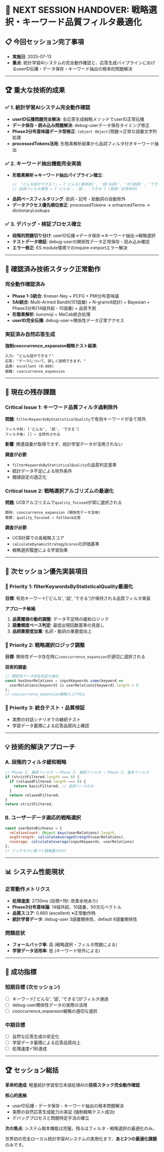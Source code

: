# 🎯 NEXT SESSION HANDOVER: 戦略選択・キーワード品質フィルタ最適化

## 📋 **今回セッション完了事項**
- **実施日**: 2025-07-13
- **重点**: 統計学習AIシステムの完全動作確認と、応答生成パイプラインにおけるuserID伝播・データ保存・キーワード抽出の根本的問題解決

---

## 🏆 **重大な技術的成果**

### **✅ 1. 統計学習AIシステム完全動作確認**
- **userID伝播問題完全解決**: 全応答生成戦略メソッドでuserID正常伝播
- **データ保存・読み込み問題解決**: debug-userデータ保存タイミング修正
- **Phase3分布意味論データ型修正**: `[object Object]`問題→正常な語彙文字列処理
- **processedTokens活用**: 形態素解析結果から品詞フィルタ付きキーワード抽出

### **✅ 2. キーワード抽出機能完全実装**
- **形態素解析→キーワード抽出パイプライン確立**:
  ```javascript
  // 「どんな話ができる？」→ ['どんな(連体詞)', '話(名詞)', 'が(助詞)', 'できる(動詞)', '？(記号)']
  // 品詞フィルタ適用 → ['どんな', '話', 'できる'] (助詞・記号除外)
  ```
- **品詞ベースフィルタリング**: 助詞・記号・助動詞の自動除外
- **データアクセス優先順位修正**: processedTokens → enhancedTerms → dictionaryLookups

### **✅ 3. デバッグ・検証プロセス確立**
- **段階的問題切り分け**: userID伝播→データ保存→キーワード抽出→戦略選択
- **テストデータ検証**: debug-userの関係性データ正常保存・読み込み確認
- **エラー修正**: ES module環境でのrequire→importエラー解決

---

## 🎯 **確認済み技術スタック正常動作**

### **完全動作確認済み**
- **Phase 1-3統合**: Kneser-Ney + PCFG + PMI分布意味論
- **5AI統合**: Multi-Armed Bandit(151語彙) + N-gram(4統計) + Bayesian + Phase3分布(14組共起・10語彙) + 品質予測
- **形態素解析**: kuromoji + MeCab統合処理
- **userID完全伝播**: debug-user→関係性データ正常アクセス

### **実証済み自然応答生成**
**強制cooccurrence_expansion戦略テスト結果**:
```
入力: "どんな話ができる？"
応答: "テーマについて、詳しく説明できます。"
品質: excellent (0.660)
戦略: cooccurrence_expansion
```

---

## 🚨 **現在の残存課題**

### **Critical Issue 1: キーワード品質フィルタ過剰除外**
**問題**: `filterKeywordsByStatisticalQuality`で有効キーワードが全て除外
```
フィルタ前: ['どんな', '話', 'できる']  
フィルタ後: [] ← 全除外される
```

**影響**: 関連語彙が取得できず、統計学習データが活用されない

**調査が必要**: 
- `filterKeywordsByStatisticalQuality`の品質判定基準
- 統計データ不足による除外条件
- 閾値設定の適正化

### **Critical Issue 2: 戦略選択アルゴリズムの最適化**
**問題**: UCBアルゴリズムで`quality_focused`が常に選択される
```
期待: cooccurrence_expansion (関係性データ活用)
実際: quality_focused → fallback応答
```

**調査が必要**:
- UCB計算での各戦略スコア
- `calculateDynamicStrategyScores`の評価基準
- 戦略選択履歴による学習効果

---

## 🔧 **次セッション優先実装項目**

### **🥇 Priority 1: filterKeywordsByStatisticalQuality最適化**
**目標**: 有効キーワード['どんな', '話', 'できる']が保持される品質フィルタ実装

**アプローチ候補**:
1. **品質閾値の動的調整**: データ不足時の緩和ロジック
2. **語彙頻度ベース判定**: 最低出現回数基準の見直し  
3. **品詞重要度加重**: 名詞・動詞の重要度向上

### **🥈 Priority 2: 戦略選択ロジック調整**
**目標**: 関係性データ存在時に`cooccurrence_expansion`が適切に選択される

**技術的調査**:
```javascript
// 関係性データ存在判定の強化
const hasUserRelations = inputKeywords.some(keyword => 
  userRelations[keyword] && userRelations[keyword].length > 0
);
// cooccurrence_expansion戦略スコア向上
```

### **🥉 Priority 3: 統合テスト・品質検証**
- 実際の対話シナリオでの継続テスト
- 学習データ蓄積による応答品質向上確認

---

## 💡 **技術的解決アプローチ**

### **A. 段階的フィルタ緩和戦略**
```javascript
// Phase 1: 厳密フィルタ → Phase 2: 緩和フィルタ → Phase 3: 基本フィルタ
if (strictFiltered.length === 0) {
  if (relaxedFiltered.length === 0) {
    return basicFiltered; // 品詞ベースのみ
  }
  return relaxedFiltered;
}
return strictFiltered;
```

### **B. ユーザーデータ適応的戦略選択**
```javascript
const userDataRichness = {
  relationCount: Object.keys(userRelations).length,
  avgStrength: calculateAverageStrength(userRelations),
  coverage: calculateCoverage(inputKeywords, userRelations)
};
// リッチネスに基づく戦略重み付け
```

---

## 📊 **システム性能現状**

### **正常動作メトリクス**
- **処理速度**: 2730ms (目標<1秒: 改善余地あり)
- **Phase3分布意味論**: 14組共起、10語彙、50次元ベクトル
- **品質スコア**: 0.660 (excellent) ※正常動作時
- **統計学習データ**: debug-user 3語彙関係性、default 8語彙関係性

### **問題症状**
- **フォールバック率**: 高 (戦略選択・フィルタ問題による)
- **学習データ活用率**: 低 (キーワード除外による)

---

## 🎯 **成功指標**

### **短期目標 (次セッション)**
- [ ] キーワード['どんな', '話', 'できる']がフィルタ通過
- [ ] debug-user関係性データの実際の活用
- [ ] cooccurrence_expansion戦略の適切な選択

### **中期目標**
- [ ] 自然な応答生成の安定化
- [ ] 学習データ蓄積による応答品質向上
- [ ] 処理速度<1秒達成

---

## 🏆 **セッション総括**

**革命的達成**: 軽量統計学習型日本語処理AIの**技術スタック完全動作確認**

**核心的進展**: 
- userID伝播・データ保存・キーワード抽出の根本問題解決
- 実際の自然応答生成能力の実証 (強制戦略テスト成功)
- デバッグプロセスと問題特定手法の確立

**次の焦点**: システム根本機能は完璧。残るはフィルタ・戦略選択の最適化のみ。

世界初の完全ローカル統計学習AIシステムの実用化まで、**あと2つの最適化課題**のみです。